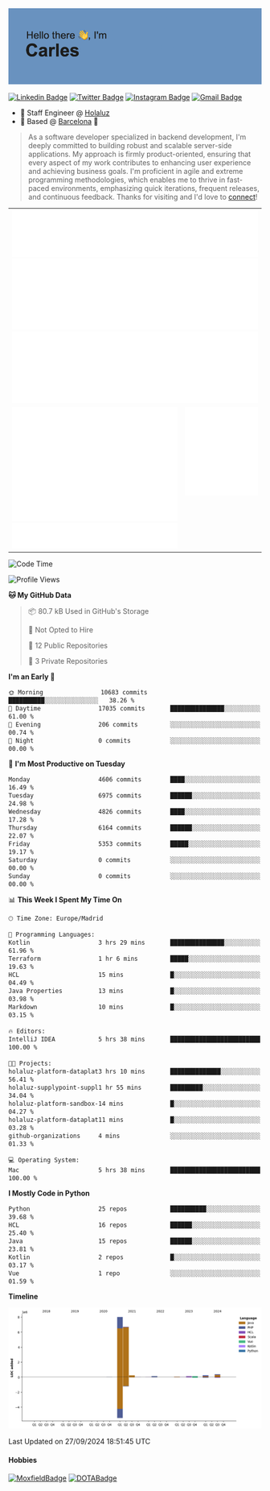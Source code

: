<img src="header.png" alt="header">

[![Linkedin Badge](https://img.shields.io/badge/-cdespona-blue?style=flat&logo=Linkedin&logoColor=white&link=https://www.linkedin.com/in/carles-david-espona-casas-56219b11/)](https://www.linkedin.com/in/carles-david-espona-casas-56219b11/)
[![Twitter Badge](https://img.shields.io/badge/-@__cdespona-1ca0f1?style=flat&labelColor=1ca0f1&logo=twitter&logoColor=white&link=https://twitter.com/CDEspona)](https://twitter.com/CDEspona)
[![Instagram Badge](https://img.shields.io/badge/-@__cdespona-purple?style=flat&logo=instagram&logoColor=white&link=https://www.instagram.com/cdespona/)](https://www.instagram.com/cdespona/)
[![Gmail Badge](https://img.shields.io/badge/-cdespona-c14438?style=flat&logo=Gmail&logoColor=white&link=mailto:cdespona@gmail.com)](mailto:cdespona@gmail.com)

* 🔭 Staff Engineer @ [Holaluz](https://holaluz.com)
* 🏡 Based @ [Barcelona](https://www.google.es/maps/place/Barcelona) 💜

> As a software developer specialized in backend development, I'm deeply committed to building robust and scalable server-side applications. My approach is firmly product-oriented, ensuring that every aspect of my work contributes to enhancing user experience and achieving business goals. I'm proficient in agile and extreme programming methodologies, which enables me to thrive in fast-paced environments, emphasizing quick iterations, frequent releases, and continuous feedback. Thanks for visiting and I'd love to [connect](https://www.linkedin.com/in/carles-david-espona-casas-56219b11/)!

<table style="border-collapse: collapse; border: none;"> 
  <tbody>
  <tr style="border: none;">
    <td colspan="2" style="border: none; vertical-align: top;">
      <img src="summary.svg" alt="summary">
      <img src="activity-community.svg" alt="act-comm">
      <img src="repositories.svg" alt="repo">
    </td>
  </tr>
  <tr>
    <td style="border: none; vertical-align: top;">
      <img src="metrics.plugin.isocalendar.fullyear.svg" alt="calendar">
      <img src="topics.svg" alt="topics">
    </td>
    <td style="border: none; vertical-align: top;">
      <img src="achievements.svg" alt="achievements">
    </td>
  </tr>
  </tbody>
</table>

<!--START_SECTION:waka-->
![Code Time](http://img.shields.io/badge/Code%20Time-150%20hrs%2044%20mins-blue)

![Profile Views](http://img.shields.io/badge/Profile%20Views-0-blue)

**🐱 My GitHub Data** 

> 📦 80.7 kB Used in GitHub's Storage 
 > 
> 🚫 Not Opted to Hire
 > 
> 📜 12 Public Repositories 
 > 
> 🔑 3 Private Repositories 
 > 
**I'm an Early 🐤** 

```text
🌞 Morning                10683 commits       ██████████░░░░░░░░░░░░░░░   38.26 % 
🌆 Daytime                17035 commits       ███████████████░░░░░░░░░░   61.00 % 
🌃 Evening                206 commits         ░░░░░░░░░░░░░░░░░░░░░░░░░   00.74 % 
🌙 Night                  0 commits           ░░░░░░░░░░░░░░░░░░░░░░░░░   00.00 % 
```
📅 **I'm Most Productive on Tuesday** 

```text
Monday                   4606 commits        ████░░░░░░░░░░░░░░░░░░░░░   16.49 % 
Tuesday                  6975 commits        ██████░░░░░░░░░░░░░░░░░░░   24.98 % 
Wednesday                4826 commits        ████░░░░░░░░░░░░░░░░░░░░░   17.28 % 
Thursday                 6164 commits        ██████░░░░░░░░░░░░░░░░░░░   22.07 % 
Friday                   5353 commits        █████░░░░░░░░░░░░░░░░░░░░   19.17 % 
Saturday                 0 commits           ░░░░░░░░░░░░░░░░░░░░░░░░░   00.00 % 
Sunday                   0 commits           ░░░░░░░░░░░░░░░░░░░░░░░░░   00.00 % 
```


📊 **This Week I Spent My Time On** 

```text
🕑︎ Time Zone: Europe/Madrid

💬 Programming Languages: 
Kotlin                   3 hrs 29 mins       ███████████████░░░░░░░░░░   61.96 % 
Terraform                1 hr 6 mins         █████░░░░░░░░░░░░░░░░░░░░   19.63 % 
HCL                      15 mins             █░░░░░░░░░░░░░░░░░░░░░░░░   04.49 % 
Java Properties          13 mins             █░░░░░░░░░░░░░░░░░░░░░░░░   03.98 % 
Markdown                 10 mins             █░░░░░░░░░░░░░░░░░░░░░░░░   03.15 % 

🔥 Editors: 
IntelliJ IDEA            5 hrs 38 mins       █████████████████████████   100.00 % 

🐱‍💻 Projects: 
holaluz-platform-dataplat3 hrs 10 mins       ██████████████░░░░░░░░░░░   56.41 % 
holaluz-supplypoint-suppl1 hr 55 mins        █████████░░░░░░░░░░░░░░░░   34.04 % 
holaluz-platform-sandbox-14 mins             █░░░░░░░░░░░░░░░░░░░░░░░░   04.27 % 
holaluz-platform-dataplat11 mins             █░░░░░░░░░░░░░░░░░░░░░░░░   03.28 % 
github-organizations     4 mins              ░░░░░░░░░░░░░░░░░░░░░░░░░   01.33 % 

💻 Operating System: 
Mac                      5 hrs 38 mins       █████████████████████████   100.00 % 
```

**I Mostly Code in Python** 

```text
Python                   25 repos            ██████████░░░░░░░░░░░░░░░   39.68 % 
HCL                      16 repos            ██████░░░░░░░░░░░░░░░░░░░   25.40 % 
Java                     15 repos            ██████░░░░░░░░░░░░░░░░░░░   23.81 % 
Kotlin                   2 repos             █░░░░░░░░░░░░░░░░░░░░░░░░   03.17 % 
Vue                      1 repo              ░░░░░░░░░░░░░░░░░░░░░░░░░   01.59 % 
```



**Timeline**

![Lines of Code chart](https://raw.githubusercontent.com/cdespona/cdespona/main/assets/bar_graph.png)


 Last Updated on 27/09/2024 18:51:45 UTC
<!--END_SECTION:waka-->

#### Hobbies
[![MoxfieldBadge](https://img.shields.io/badge/MTG%20Commander-Cdespona-8A2BE2)](https://www.moxfield.com/users/Cdespona)
[![DOTABadge](https://img.shields.io/badge/DOTA2-GRV-red)](https://es.dotabuff.com/players/63807915)
